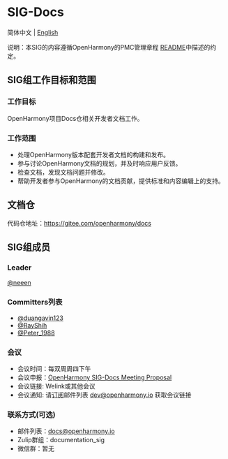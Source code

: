 # SIG-Docs
简体中文 | [English](./sig_template.md)

说明：本SIG的内容遵循OpenHarmony的PMC管理章程 [README](/zh/pmc.md)中描述的约定。

## SIG组工作目标和范围

### 工作目标
 OpenHarmony项目Docs仓相关开发者文档工作。

### 工作范围
- 处理OpenHarmony版本配套开发者文档的构建和发布。
- 参与讨论OpenHarmony文档的规划，并及时响应用户反馈。
- 检查文档，发现文档问题并修改。
- 帮助开发者参与OpenHarmony的文档贡献，提供标准和内容编辑上的支持。

## 文档仓
代码仓地址：https://gitee.com/openharmony/docs
## SIG组成员

### Leader
[@neeen](https://gitee.com/neeen)

### Committers列表
- [@duangavin123](https://gitee.com/duangavin123)
- [@RayShih](https://gitee.com/RayShih)
- [@Peter_1988](https://gitee.com/Peter_1988)


### 会议
 - 会议时间：每双周周四下午
 - 会议申报：[OpenHarmony SIG-Docs Meeting Proposal]( https://etherpad.openharmony.cn/p/sig-docs)
 - 会议链接: Welink或其他会议
 - 会议通知: 请[订阅](https://lists.openatom.io/postorius/lists/dev.openharmony.io)邮件列表 dev@openharmony.io 获取会议链接


### 联系方式(可选)

- 邮件列表：docs@openharmony.io
- Zulip群组：documentation_sig
- 微信群：暂无

